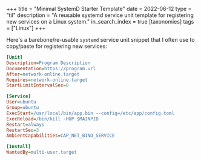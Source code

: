 +++
title = "Minimal SystemD Starter Template"
date = 2022-06-12
type = "til"
description = "A reusable systemd service unit template for registering new services on a Linux system."
in_search_index = true
[taxonomies]
tags = ["Linux"]
+++

Here's a barebone/re-usable `systemd` service unit snippet that I often use to copy/paste for registering new services:

```ini
[Unit]
Description=Program Description
Documentation=https://program.url
After=network-online.target
Requires=network-online.target
StartLimitIntervalSec=0

[Service]
User=ubuntu
Group=ubuntu
ExecStart=/usr/local/bin/app.bin --config=/etc/app/config.toml
ExecReload=/bin/kill -HUP $MAINPID
Restart=always
RestartSec=3
AmbientCapabilities=CAP_NET_BIND_SERVICE

[Install]
WantedBy=multi-user.target
```